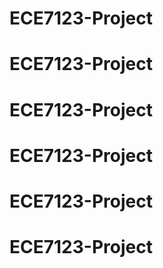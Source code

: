 # ECE7123-Project
# ECE7123-Project
# ECE7123-Project
# ECE7123-Project
# ECE7123-Project
# ECE7123-Project
